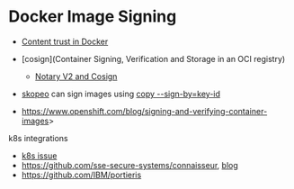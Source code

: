 # Docker Image Signing

* [Content trust in Docker](https://docs.docker.com/engine/security/trust/)
* [cosign](Container Signing, Verification and Storage in an OCI registry)
  * [Notary V2 and Cosign](https://dlorenc.medium.com/notary-v2-and-cosign-b816658f044d)
* [skopeo](https://github.com/containers/skopeo) can sign images using [copy --sign-by=key-id](https://github.com/containers/skopeo)

* <https://www.openshift.com/blog/signing-and-verifying-container-images>>

k8s integrations

* [k8s issue](https://github.com/kubernetes/kubernetes/issues/30603)
* <https://github.com/sse-secure-systems/connaisseur>, [blog](https://medium.com/sse-blog/container-image-signatures-in-kubernetes-19264ac5d8ce)
* <https://github.com/IBM/portieris>